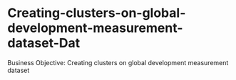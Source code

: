# Creating-clusters-on-global-development-measurement-dataset-Dat
Business Objective: Creating clusters on global development measurement dataset 
